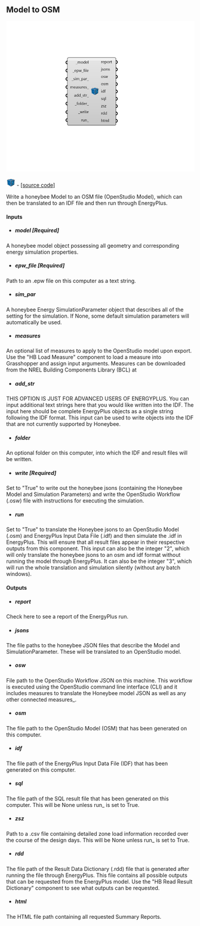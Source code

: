 ## Model to OSM

![](../../images/components/Model_to_OSM.png)

![](../../images/icons/Model_to_OSM.png) - [[source code]](https://github.com/ladybug-tools/honeybee-grasshopper-energy/blob/master/honeybee_grasshopper_energy/src//HB%20Model%20to%20OSM.py)


Write a honeybee Model to an OSM file (OpenStudio Model), which can then be translated to an IDF file and then run through EnergyPlus. 



#### Inputs
* ##### model [Required]
A honeybee model object possessing all geometry and corresponding energy simulation properties. 
* ##### epw_file [Required]
Path to an .epw file on this computer as a text string. 
* ##### sim_par 
A honeybee Energy SimulationParameter object that describes all of the setting for the simulation. If None, some default simulation parameters will automatically be used. 
* ##### measures 
An optional list of measures to apply to the OpenStudio model upon export. Use the "HB Load Measure" component to load a measure into Grasshopper and assign input arguments. Measures can be downloaded from the NREL Building Components Library (BCL) at 
* ##### add_str 
THIS OPTION IS JUST FOR ADVANCED USERS OF ENERGYPLUS. You can input additional text strings here that you would like written into the IDF.  The input here should be complete EnergyPlus objects as a single string following the IDF format. This input can be used to write objects into the IDF that are not currently supported by Honeybee. 
* ##### folder 
An optional folder on this computer, into which the IDF and result files will be written. 
* ##### write [Required]
Set to "True" to write out the honeybee jsons (containing the Honeybee Model and Simulation Parameters) and write the OpenStudio Workflow (.osw) file with instructions for executing the simulation. 
* ##### run 
Set to "True" to translate the Honeybee jsons to an OpenStudio Model (.osm) and EnergyPlus Input Data File (.idf) and then simulate the .idf in EnergyPlus. This will ensure that all result files appear in their respective outputs from this component. 
This input can also be the integer "2", which will only translate the honeybee jsons to an osm and idf format without running the model through EnergyPlus. 
It can also be the integer "3", which will run the whole translation and simulation silently (without any batch windows). 

#### Outputs
* ##### report
Check here to see a report of the EnergyPlus run. 
* ##### jsons
The file paths to the honeybee JSON files that describe the Model and SimulationParameter. These will be translated to an OpenStudio model. 
* ##### osw
File path to the OpenStudio Workflow JSON on this machine. This workflow is executed using the OpenStudio command line interface (CLI) and it includes measures to translate the Honeybee model JSON as well as any other connected measures_. 
* ##### osm
The file path to the OpenStudio Model (OSM) that has been generated on this computer. 
* ##### idf
The file path of the EnergyPlus Input Data File (IDF) that has been generated on this computer. 
* ##### sql
The file path of the SQL result file that has been generated on this computer. This will be None unless run_ is set to True. 
* ##### zsz
Path to a .csv file containing detailed zone load information recorded over the course of the design days. This will be None unless run_ is set to True. 
* ##### rdd
The file path of the Result Data Dictionary (.rdd) file that is generated after running the file through EnergyPlus.  This file contains all possible outputs that can be requested from the EnergyPlus model. Use the "HB Read Result Dictionary" component to see what outputs can be requested. 
* ##### html
The HTML file path containing all requested Summary Reports. 